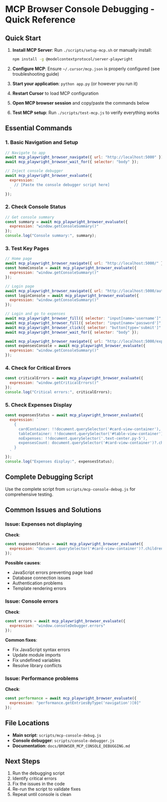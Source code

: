 # MCP Browser Console Debugging - Quick Reference

## Quick Start

1. **Install MCP Server**: Run `./scripts/setup-mcp.sh` or manually install:
   ```bash
   npm install -g @modelcontextprotocol/server-playwright
   ```

2. **Configure MCP**: Ensure `~/.cursor/mcp.json` is properly configured (see troubleshooting guide)

3. **Start your application**: `python app.py` (or however you run it)

4. **Restart Cursor** to load MCP configuration

5. **Open MCP browser session** and copy/paste the commands below

6. **Test MCP setup**: Run `./scripts/test-mcp.js` to verify everything works

## Essential Commands

### 1. Basic Navigation and Setup
```javascript
// Navigate to app
await mcp_playwright_browser_navigate({ url: "http://localhost:5000" });
await mcp_playwright_browser_wait_for({ selector: "body" });

// Inject console debugger
await mcp_playwright_browser_evaluate({
  expression: `
    // [Paste the console debugger script here]
  `
});
```

### 2. Check Console Status
```javascript
// Get console summary
const summary = await mcp_playwright_browser_evaluate({
  expression: "window.getConsoleSummary()"
});
console.log("Console summary:", summary);
```

### 3. Test Key Pages
```javascript
// Home page
await mcp_playwright_browser_navigate({ url: "http://localhost:5000/" });
const homeConsole = await mcp_playwright_browser_evaluate({
  expression: "window.getConsoleSummary()"
});

// Login page
await mcp_playwright_browser_navigate({ url: "http://localhost:5000/auth/login" });
const loginConsole = await mcp_playwright_browser_evaluate({
  expression: "window.getConsoleSummary()"
});

// Login and go to expenses
await mcp_playwright_browser_fill({ selector: "input[name='username']", value: "testuser_1" });
await mcp_playwright_browser_fill({ selector: "input[name='password']", value: "testpass" });
await mcp_playwright_browser_click({ selector: "button[type='submit']" });
await mcp_playwright_browser_wait_for({ selector: "body" });

await mcp_playwright_browser_navigate({ url: "http://localhost:5000/expenses" });
const expensesConsole = await mcp_playwright_browser_evaluate({
  expression: "window.getConsoleSummary()"
});
```

### 4. Check for Critical Errors
```javascript
const criticalErrors = await mcp_playwright_browser_evaluate({
  expression: "window.getCriticalErrors()"
});
console.log("Critical errors:", criticalErrors);
```

### 5. Check Expenses Display
```javascript
const expensesStatus = await mcp_playwright_browser_evaluate({
  expression: `
    {
      cardContainer: !!document.querySelector('#card-view-container'),
      tableContainer: !!document.querySelector('#table-view-container'),
      noExpenses: !!document.querySelector('.text-center.py-5'),
      expensesCount: document.querySelector('#card-view-container')?.children.length || 0
    }
  `
});
console.log("Expenses display:", expensesStatus);
```

## Complete Debugging Script

Use the complete script from `scripts/mcp-console-debug.js` for comprehensive testing.

## Common Issues and Solutions

### Issue: Expenses not displaying
**Check**: 
```javascript
const expensesStatus = await mcp_playwright_browser_evaluate({
  expression: "document.querySelector('#card-view-container')?.children.length || 0"
});
```

**Possible causes**:
- JavaScript errors preventing page load
- Database connection issues
- Authentication problems
- Template rendering errors

### Issue: Console errors
**Check**:
```javascript
const errors = await mcp_playwright_browser_evaluate({
  expression: "window.consoleDebugger.errors"
});
```

**Common fixes**:
- Fix JavaScript syntax errors
- Update module imports
- Fix undefined variables
- Resolve library conflicts

### Issue: Performance problems
**Check**:
```javascript
const performance = await mcp_playwright_browser_evaluate({
  expression: "performance.getEntriesByType('navigation')[0]"
});
```

## File Locations

- **Main script**: `scripts/mcp-console-debug.js`
- **Console debugger**: `scripts/console-debugger.js`
- **Documentation**: `docs/BROWSER_MCP_CONSOLE_DEBUGGING.md`

## Next Steps

1. Run the debugging script
2. Identify critical errors
3. Fix the issues in the code
4. Re-run the script to validate fixes
5. Repeat until console is clean
